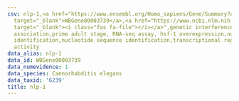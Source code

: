 ```yaml
---
csv: nlp-1,<a href="https://www.ensembl.org/Homo_sapiens/Gene/Summary?db=core;g=WBGene00003739"
  target="_blank">WBGene00003739</a>,<a href="https://www.ncbi.nlm.nih.gov/pubmed/30894454"
  target="_blank"><i class="fas fa-file"></i></a>",genetic interference,functional
  association,prime adult stage, RNA-seq assay, hsf-1 overexpression,nucleotide sequence
  identification,nucleotide sequence identification,transcriptional regulation,up-regulates
  activity
data_alias: nlp-1
data_id: WBGene00003739
data_numevidence: 1
data_species: Caenorhabditis elegans
data_taxid: '6239'
title: nlp-1
---
```

